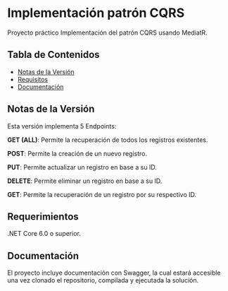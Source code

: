 # **Implementación patrón CQRS**

Proyecto práctico Implementación del patrón CQRS usando MediatR.

## **Tabla de Contenidos**

- [Notas de la Versión](https://github.com/CrLara88/CQRS.Practico/blob/main/README.md#notas-de-la-versi%C3%B3n)
- [Requisitos](https://github.com/CrLara88/CQRS.Practico/blob/main/README.md#requisitos)
- [Documentación](https://github.com/CrLara88/CQRS.Practico/blob/main/README.md#documentaci%C3%B3n)

## **Notas de la Versión**

Esta versión implementa 5 Endpoints:

**GET (ALL)**: Permite la recuperación de todos los registros existentes.

**POST**: Permite la creación de un nuevo registro.

**PUT**: Permite actualizar un registro en base a su ID.

**DELETE**: Permite eliminar un registro en base a su ID.

**GET**: Permite la recuperación de un registro por su respectivo ID.

## **Requerimientos**
.NET Core 6.0 o superior.

## **Documentación**
El proyecto incluye documentación con Swagger, la cual estará accesible una vez clonado el repositorio, compilada y ejecutada la solución.
